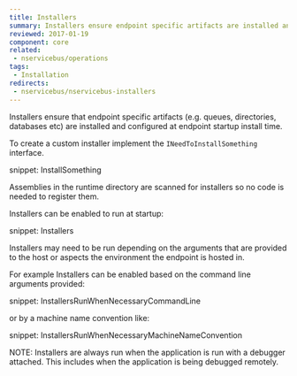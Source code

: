 ```yaml
---
title: Installers
summary: Installers ensure endpoint specific artifacts are installed and configured during endpoint startup.
reviewed: 2017-01-19
component: core
related:
 - nservicebus/operations
tags:
 - Installation
redirects:
 - nservicebus/nservicebus-installers
---
```


Installers ensure that endpoint specific artifacts (e.g. queues, directories, databases etc) are installed and configured at endpoint startup install time.

To create a custom installer implement the `INeedToInstallSomething` interface.

snippet: InstallSomething

Assemblies in the runtime directory are scanned for installers so no code is needed to register them.

Installers can be enabled to run at startup:

snippet: Installers

Installers may need to be run depending on the arguments that are provided to the host or aspects the environment the endpoint is hosted in.

For example Installers can be enabled based on the command line arguments provided:

snippet: InstallersRunWhenNecessaryCommandLine

or by a machine name convention like:

snippet: InstallersRunWhenNecessaryMachineNameConvention

NOTE: Installers are always run when the application is run with a debugger attached. This includes when the application is being debugged remotely.
